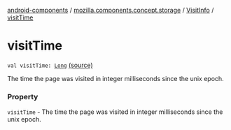 [android-components](../../index.md) / [mozilla.components.concept.storage](../index.md) / [VisitInfo](index.md) / [visitTime](./visit-time.md)

# visitTime

`val visitTime: `[`Long`](https://kotlinlang.org/api/latest/jvm/stdlib/kotlin/-long/index.html) [(source)](https://github.com/mozilla-mobile/android-components/blob/master/components/concept/storage/src/main/java/mozilla/components/concept/storage/HistoryStorage.kt#L159)

The time the page was visited in integer milliseconds since the unix epoch.

### Property

`visitTime` - The time the page was visited in integer milliseconds since the unix epoch.